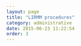 ```yaml
---
layout: page
title: "LIRMM procedures"
category: administrative
date: 2015-06-23 11:22:54
order: 3
---
```



